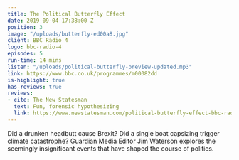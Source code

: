 ```yaml
---
title: The Political Butterfly Effect
date: 2019-09-04 17:38:00 Z
position: 3
image: "/uploads/butterfly-ed00a8.jpg"
client: BBC Radio 4
logo: bbc-radio-4
episodes: 5
run-time: 14 mins
listen: "/uploads/political-butterfly-preview-updated.mp3"
link: https://www.bbc.co.uk/programmes/m00082dd
is-highlight: true
has-reviews: true
reviews:
- cite: The New Statesman
  text: Fun, forensic hypothesizing
  link: https://www.newstatesman.com/political-butterfly-effect-bbc-radio-4-review
---
```


Did a drunken headbutt cause Brexit? Did a single boat capsizing trigger climate catastrophe? Guardian Media Editor Jim Waterson explores the seemingly insignificant events that have shaped the course of politics.
